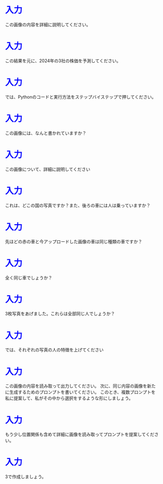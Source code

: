 # <span style="color:blue">入力</span>
この画像の内容を詳細に説明してください。


# <span style="color:blue">入力</span>
この結果を元に、2024年の3社の株価を予測してください。


# <span style="color:blue">入力</span>
では、Pythonのコードと実行方法をステップバイステップで押してください。


# <span style="color:blue">入力</span>
この画像には、なんと書かれていますか？


# <span style="color:blue">入力</span>
この画像について、詳細に説明してください


# <span style="color:blue">入力</span>
これは、どこの国の写真ですか？また、後ろの車には人は乗っていますか？


# <span style="color:blue">入力</span>
先ほどの赤の車と今アップロードした画像の車は同じ種類の車ですか？


# <span style="color:blue">入力</span>
全く同じ車でしょうか？


# <span style="color:blue">入力</span>
3枚写真をあげました。これらは全部同じ人でしょうか？


# <span style="color:blue">入力</span>
では、それぞれの写真の人の特徴を上げてください



# <span style="color:blue">入力</span>
この画像の内容を読み取って出力してください。
次に、同じ内容の画像を新たに生成するためのプロンプトを書いてください。
このとき、複数プロンプトを私に提案して、私がその中から選択をするような形にしましょう。


# <span style="color:blue">入力</span>
もう少し位置関係も含めて詳細に画像を読み取ってプロンプトを提案してください。


# <span style="color:blue">入力</span>
3で作成しましょう。